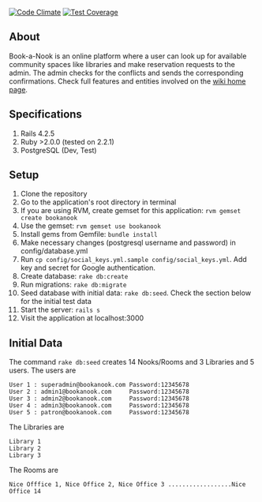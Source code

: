 [![Code Climate](https://codeclimate.com/github/berkmancenter/bookanook/badges/gpa.svg)](https://codeclimate.com/github/berkmancenter/bookanook)
[![Test Coverage](https://codeclimate.com/github/berkmancenter/bookanook/badges/coverage.svg)](https://codeclimate.com/github/berkmancenter/bookanook/coverage)

## About
Book-a-Nook is an online platform where a user can look up for available community spaces like libraries and make reservation requests to the admin. The admin checks for the conflicts and sends the corresponding confirmations. 
Check full features and entities involved on the [wiki home page](https://github.com/berkmancenter/bookanook/wiki).

## Specifications
1. Rails 4.2.5
2. Ruby >2.0.0 (tested on 2.2.1)
3. PostgreSQL (Dev, Test)

## Setup
1. Clone the repository
2. Go to the application's root directory in terminal
3. If you are using RVM, create gemset for this application: `rvm gemset create bookanook`
4. Use the gemset: `rvm gemset use bookanook`
5. Install gems from Gemfile: `bundle install`
6. Make necessary changes (postgresql username and password) in config/database.yml
7. Run `cp config/social_keys.yml.sample config/social_keys.yml`. Add key and secret for Google authentication.
8. Create database: `rake db:create`
9. Run migrations: `rake db:migrate`
10. Seed database with initial data: `rake db:seed`. Check the section below for the initial test data
11. Start the server: `rails s`
12. Visit the application at localhost:3000
 
## Initial Data
The command `rake db:seed` creates 14 Nooks/Rooms and 3 Libraries and 5 users.
The users are 
```
User 1 : superadmin@bookanook.com Password:12345678
User 2 : admin1@bookanook.com     Password:12345678
User 3 : admin2@bookanook.com     Password:12345678
User 4 : admin3@bookanook.com     Password:12345678
User 5 : patron@bookanook.com     Password:12345678
```
The Libraries are
```
Library 1
Library 2
Library 3
```
The Rooms are 
```
Nice Offfice 1, Nice Office 2, Nice Office 3 ..................Nice Office 14
```